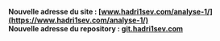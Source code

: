 __Nouvelle adresse du site : [www.hadri1sev.com/analyse-1/](https://www.hadri1sev.com/analyse-1/)__  
__Nouvelle adresse du repository : [git.hadri1sev.com](https://git.hadri1sev.com)__
